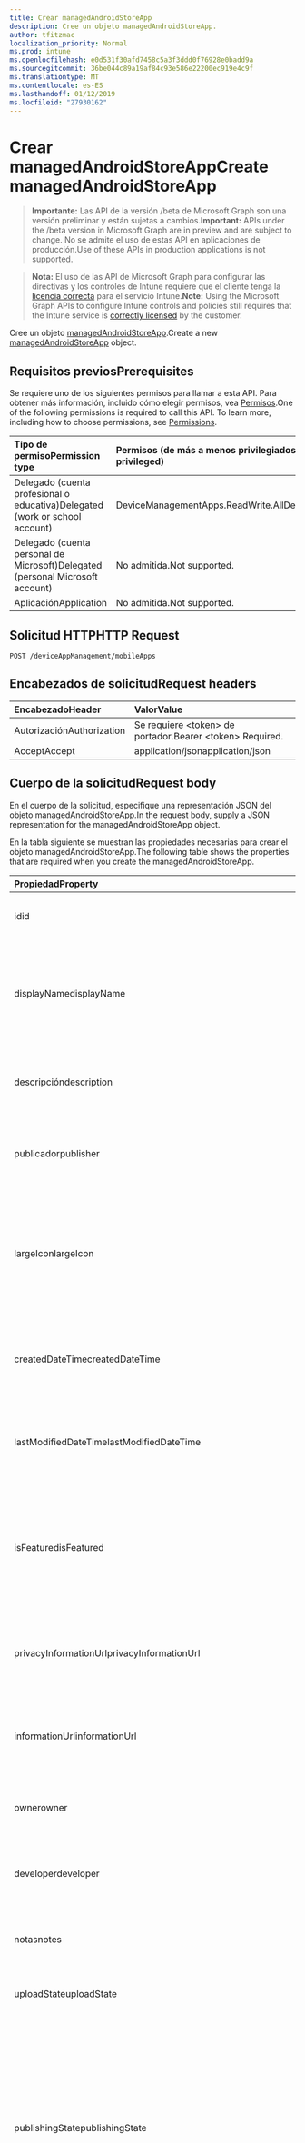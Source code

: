 ```yaml
---
title: Crear managedAndroidStoreApp
description: Cree un objeto managedAndroidStoreApp.
author: tfitzmac
localization_priority: Normal
ms.prod: intune
ms.openlocfilehash: e0d531f30afd7458c5a3f3ddd0f76928e0badd9a
ms.sourcegitcommit: 36be044c89a19af84c93e586e22200ec919e4c9f
ms.translationtype: MT
ms.contentlocale: es-ES
ms.lasthandoff: 01/12/2019
ms.locfileid: "27930162"
---
```

# <a name="create-managedandroidstoreapp"></a><span data-ttu-id="857fd-103">Crear managedAndroidStoreApp</span><span class="sxs-lookup"><span data-stu-id="857fd-103">Create managedAndroidStoreApp</span></span>

> <span data-ttu-id="857fd-104">**Importante:** Las API de la versión /beta de Microsoft Graph son una versión preliminar y están sujetas a cambios.</span><span class="sxs-lookup"><span data-stu-id="857fd-104">**Important:** APIs under the /beta version in Microsoft Graph are in preview and are subject to change.</span></span> <span data-ttu-id="857fd-105">No se admite el uso de estas API en aplicaciones de producción.</span><span class="sxs-lookup"><span data-stu-id="857fd-105">Use of these APIs in production applications is not supported.</span></span>

> <span data-ttu-id="857fd-106">**Nota:** El uso de las API de Microsoft Graph para configurar las directivas y los controles de Intune requiere que el cliente tenga la [licencia correcta](https://go.microsoft.com/fwlink/?linkid=839381) para el servicio Intune.</span><span class="sxs-lookup"><span data-stu-id="857fd-106">**Note:** Using the Microsoft Graph APIs to configure Intune controls and policies still requires that the Intune service is [correctly licensed](https://go.microsoft.com/fwlink/?linkid=839381) by the customer.</span></span>

<span data-ttu-id="857fd-107">Cree un objeto [managedAndroidStoreApp](../resources/intune-apps-managedandroidstoreapp.md).</span><span class="sxs-lookup"><span data-stu-id="857fd-107">Create a new [managedAndroidStoreApp](../resources/intune-apps-managedandroidstoreapp.md) object.</span></span>
## <a name="prerequisites"></a><span data-ttu-id="857fd-108">Requisitos previos</span><span class="sxs-lookup"><span data-stu-id="857fd-108">Prerequisites</span></span>
<span data-ttu-id="857fd-p102">Se requiere uno de los siguientes permisos para llamar a esta API. Para obtener más información, incluido cómo elegir permisos, vea [Permisos](/graph/permissions-reference).</span><span class="sxs-lookup"><span data-stu-id="857fd-p102">One of the following permissions is required to call this API. To learn more, including how to choose permissions, see [Permissions](/graph/permissions-reference).</span></span>

|<span data-ttu-id="857fd-111">Tipo de permiso</span><span class="sxs-lookup"><span data-stu-id="857fd-111">Permission type</span></span>|<span data-ttu-id="857fd-112">Permisos (de más a menos privilegiados)</span><span class="sxs-lookup"><span data-stu-id="857fd-112">Permissions (from most to least privileged)</span></span>|
|:---|:---|
|<span data-ttu-id="857fd-113">Delegado (cuenta profesional o educativa)</span><span class="sxs-lookup"><span data-stu-id="857fd-113">Delegated (work or school account)</span></span>|<span data-ttu-id="857fd-114">DeviceManagementApps.ReadWrite.All</span><span class="sxs-lookup"><span data-stu-id="857fd-114">DeviceManagementApps.ReadWrite.All</span></span>|
|<span data-ttu-id="857fd-115">Delegado (cuenta personal de Microsoft)</span><span class="sxs-lookup"><span data-stu-id="857fd-115">Delegated (personal Microsoft account)</span></span>|<span data-ttu-id="857fd-116">No admitida.</span><span class="sxs-lookup"><span data-stu-id="857fd-116">Not supported.</span></span>|
|<span data-ttu-id="857fd-117">Aplicación</span><span class="sxs-lookup"><span data-stu-id="857fd-117">Application</span></span>|<span data-ttu-id="857fd-118">No admitida.</span><span class="sxs-lookup"><span data-stu-id="857fd-118">Not supported.</span></span>|

## <a name="http-request"></a><span data-ttu-id="857fd-119">Solicitud HTTP</span><span class="sxs-lookup"><span data-stu-id="857fd-119">HTTP Request</span></span>
<!-- {
  "blockType": "ignored"
}
-->
``` http
POST /deviceAppManagement/mobileApps
```

## <a name="request-headers"></a><span data-ttu-id="857fd-120">Encabezados de solicitud</span><span class="sxs-lookup"><span data-stu-id="857fd-120">Request headers</span></span>
|<span data-ttu-id="857fd-121">Encabezado</span><span class="sxs-lookup"><span data-stu-id="857fd-121">Header</span></span>|<span data-ttu-id="857fd-122">Valor</span><span class="sxs-lookup"><span data-stu-id="857fd-122">Value</span></span>|
|:---|:---|
|<span data-ttu-id="857fd-123">Autorización</span><span class="sxs-lookup"><span data-stu-id="857fd-123">Authorization</span></span>|<span data-ttu-id="857fd-124">Se requiere &lt;token&gt; de portador.</span><span class="sxs-lookup"><span data-stu-id="857fd-124">Bearer &lt;token&gt; Required.</span></span>|
|<span data-ttu-id="857fd-125">Accept</span><span class="sxs-lookup"><span data-stu-id="857fd-125">Accept</span></span>|<span data-ttu-id="857fd-126">application/json</span><span class="sxs-lookup"><span data-stu-id="857fd-126">application/json</span></span>|

## <a name="request-body"></a><span data-ttu-id="857fd-127">Cuerpo de la solicitud</span><span class="sxs-lookup"><span data-stu-id="857fd-127">Request body</span></span>
<span data-ttu-id="857fd-128">En el cuerpo de la solicitud, especifique una representación JSON del objeto managedAndroidStoreApp.</span><span class="sxs-lookup"><span data-stu-id="857fd-128">In the request body, supply a JSON representation for the managedAndroidStoreApp object.</span></span>

<span data-ttu-id="857fd-129">En la tabla siguiente se muestran las propiedades necesarias para crear el objeto managedAndroidStoreApp.</span><span class="sxs-lookup"><span data-stu-id="857fd-129">The following table shows the properties that are required when you create the managedAndroidStoreApp.</span></span>

|<span data-ttu-id="857fd-130">Propiedad</span><span class="sxs-lookup"><span data-stu-id="857fd-130">Property</span></span>|<span data-ttu-id="857fd-131">Tipo</span><span class="sxs-lookup"><span data-stu-id="857fd-131">Type</span></span>|<span data-ttu-id="857fd-132">Descripción</span><span class="sxs-lookup"><span data-stu-id="857fd-132">Description</span></span>|
|:---|:---|:---|
|<span data-ttu-id="857fd-133">id</span><span class="sxs-lookup"><span data-stu-id="857fd-133">id</span></span>|<span data-ttu-id="857fd-134">Cadena</span><span class="sxs-lookup"><span data-stu-id="857fd-134">String</span></span>|<span data-ttu-id="857fd-135">Clave de la entidad.</span><span class="sxs-lookup"><span data-stu-id="857fd-135">Key of the entity.</span></span> <span data-ttu-id="857fd-136">Heredado de [mobileApp](../resources/intune-apps-mobileapp.md).</span><span class="sxs-lookup"><span data-stu-id="857fd-136">Inherited from [mobileApp](../resources/intune-apps-mobileapp.md)</span></span>|
|<span data-ttu-id="857fd-137">displayName</span><span class="sxs-lookup"><span data-stu-id="857fd-137">displayName</span></span>|<span data-ttu-id="857fd-138">Cadena</span><span class="sxs-lookup"><span data-stu-id="857fd-138">String</span></span>|<span data-ttu-id="857fd-139">Título de la aplicación importado o proporcionado por el administrador.</span><span class="sxs-lookup"><span data-stu-id="857fd-139">The admin provided or imported title of the app.</span></span> <span data-ttu-id="857fd-140">Heredado de [mobileApp](../resources/intune-apps-mobileapp.md).</span><span class="sxs-lookup"><span data-stu-id="857fd-140">Inherited from [mobileApp](../resources/intune-apps-mobileapp.md)</span></span>|
|<span data-ttu-id="857fd-141">descripción</span><span class="sxs-lookup"><span data-stu-id="857fd-141">description</span></span>|<span data-ttu-id="857fd-142">Cadena</span><span class="sxs-lookup"><span data-stu-id="857fd-142">String</span></span>|<span data-ttu-id="857fd-143">Descripción de la aplicación.</span><span class="sxs-lookup"><span data-stu-id="857fd-143">The description of the app.</span></span> <span data-ttu-id="857fd-144">Heredado de [mobileApp](../resources/intune-apps-mobileapp.md).</span><span class="sxs-lookup"><span data-stu-id="857fd-144">Inherited from [mobileApp](../resources/intune-apps-mobileapp.md)</span></span>|
|<span data-ttu-id="857fd-145">publicador</span><span class="sxs-lookup"><span data-stu-id="857fd-145">publisher</span></span>|<span data-ttu-id="857fd-146">Cadena</span><span class="sxs-lookup"><span data-stu-id="857fd-146">String</span></span>|<span data-ttu-id="857fd-147">Publicador de la aplicación.</span><span class="sxs-lookup"><span data-stu-id="857fd-147">The publisher of the app.</span></span> <span data-ttu-id="857fd-148">Heredado de [mobileApp](../resources/intune-apps-mobileapp.md).</span><span class="sxs-lookup"><span data-stu-id="857fd-148">Inherited from [mobileApp](../resources/intune-apps-mobileapp.md)</span></span>|
|<span data-ttu-id="857fd-149">largeIcon</span><span class="sxs-lookup"><span data-stu-id="857fd-149">largeIcon</span></span>|[<span data-ttu-id="857fd-150">mimeContent</span><span class="sxs-lookup"><span data-stu-id="857fd-150">mimeContent</span></span>](../resources/intune-shared-mimecontent.md)|<span data-ttu-id="857fd-151">Icono grande que se mostrará en los detalles de la aplicación y se usa para cargar el icono.</span><span class="sxs-lookup"><span data-stu-id="857fd-151">The large icon, to be displayed in the app details and used for upload of the icon.</span></span> <span data-ttu-id="857fd-152">Heredado de [mobileApp](../resources/intune-apps-mobileapp.md).</span><span class="sxs-lookup"><span data-stu-id="857fd-152">Inherited from [mobileApp](../resources/intune-apps-mobileapp.md)</span></span>|
|<span data-ttu-id="857fd-153">createdDateTime</span><span class="sxs-lookup"><span data-stu-id="857fd-153">createdDateTime</span></span>|<span data-ttu-id="857fd-154">DateTimeOffset</span><span class="sxs-lookup"><span data-stu-id="857fd-154">DateTimeOffset</span></span>|<span data-ttu-id="857fd-155">Fecha y hora de creación de la aplicación.</span><span class="sxs-lookup"><span data-stu-id="857fd-155">The date and time the app was created.</span></span> <span data-ttu-id="857fd-156">Heredado de [mobileApp](../resources/intune-apps-mobileapp.md).</span><span class="sxs-lookup"><span data-stu-id="857fd-156">Inherited from [mobileApp](../resources/intune-apps-mobileapp.md)</span></span>|
|<span data-ttu-id="857fd-157">lastModifiedDateTime</span><span class="sxs-lookup"><span data-stu-id="857fd-157">lastModifiedDateTime</span></span>|<span data-ttu-id="857fd-158">DateTimeOffset</span><span class="sxs-lookup"><span data-stu-id="857fd-158">DateTimeOffset</span></span>|<span data-ttu-id="857fd-159">Fecha y hora de la última modificación de la aplicación.</span><span class="sxs-lookup"><span data-stu-id="857fd-159">The date and time the app was last modified.</span></span> <span data-ttu-id="857fd-160">Heredado de [mobileApp](../resources/intune-apps-mobileapp.md).</span><span class="sxs-lookup"><span data-stu-id="857fd-160">Inherited from [mobileApp](../resources/intune-apps-mobileapp.md)</span></span>|
|<span data-ttu-id="857fd-161">isFeatured</span><span class="sxs-lookup"><span data-stu-id="857fd-161">isFeatured</span></span>|<span data-ttu-id="857fd-162">Booleano</span><span class="sxs-lookup"><span data-stu-id="857fd-162">Boolean</span></span>|<span data-ttu-id="857fd-163">Valor que indica si el administrador ha marcado la aplicación como destacada. Heredado de [mobileApp](../resources/intune-apps-mobileapp.md).</span><span class="sxs-lookup"><span data-stu-id="857fd-163">The value indicating whether the app is marked as featured by the admin. Inherited from [mobileApp](../resources/intune-apps-mobileapp.md)</span></span>|
|<span data-ttu-id="857fd-164">privacyInformationUrl</span><span class="sxs-lookup"><span data-stu-id="857fd-164">privacyInformationUrl</span></span>|<span data-ttu-id="857fd-165">Cadena</span><span class="sxs-lookup"><span data-stu-id="857fd-165">String</span></span>|<span data-ttu-id="857fd-166">La dirección URL de la declaración de privacidad.</span><span class="sxs-lookup"><span data-stu-id="857fd-166">The privacy statement Url.</span></span> <span data-ttu-id="857fd-167">Heredado de [mobileApp](../resources/intune-apps-mobileapp.md).</span><span class="sxs-lookup"><span data-stu-id="857fd-167">Inherited from [mobileApp](../resources/intune-apps-mobileapp.md)</span></span>|
|<span data-ttu-id="857fd-168">informationUrl</span><span class="sxs-lookup"><span data-stu-id="857fd-168">informationUrl</span></span>|<span data-ttu-id="857fd-169">Cadena</span><span class="sxs-lookup"><span data-stu-id="857fd-169">String</span></span>|<span data-ttu-id="857fd-170">La dirección URL para obtener más información.</span><span class="sxs-lookup"><span data-stu-id="857fd-170">The more information Url.</span></span> <span data-ttu-id="857fd-171">Heredado de [mobileApp](../resources/intune-apps-mobileapp.md).</span><span class="sxs-lookup"><span data-stu-id="857fd-171">Inherited from [mobileApp](../resources/intune-apps-mobileapp.md)</span></span>|
|<span data-ttu-id="857fd-172">owner</span><span class="sxs-lookup"><span data-stu-id="857fd-172">owner</span></span>|<span data-ttu-id="857fd-173">Cadena</span><span class="sxs-lookup"><span data-stu-id="857fd-173">String</span></span>|<span data-ttu-id="857fd-174">Propietario de la aplicación.</span><span class="sxs-lookup"><span data-stu-id="857fd-174">The owner of the app.</span></span> <span data-ttu-id="857fd-175">Heredado de [mobileApp](../resources/intune-apps-mobileapp.md).</span><span class="sxs-lookup"><span data-stu-id="857fd-175">Inherited from [mobileApp](../resources/intune-apps-mobileapp.md)</span></span>|
|<span data-ttu-id="857fd-176">developer</span><span class="sxs-lookup"><span data-stu-id="857fd-176">developer</span></span>|<span data-ttu-id="857fd-177">Cadena</span><span class="sxs-lookup"><span data-stu-id="857fd-177">String</span></span>|<span data-ttu-id="857fd-178">Desarrollador de la aplicación.</span><span class="sxs-lookup"><span data-stu-id="857fd-178">The developer of the app.</span></span> <span data-ttu-id="857fd-179">Heredado de [mobileApp](../resources/intune-apps-mobileapp.md).</span><span class="sxs-lookup"><span data-stu-id="857fd-179">Inherited from [mobileApp](../resources/intune-apps-mobileapp.md)</span></span>|
|<span data-ttu-id="857fd-180">notas</span><span class="sxs-lookup"><span data-stu-id="857fd-180">notes</span></span>|<span data-ttu-id="857fd-181">Cadena</span><span class="sxs-lookup"><span data-stu-id="857fd-181">String</span></span>|<span data-ttu-id="857fd-182">Notas de la aplicación.</span><span class="sxs-lookup"><span data-stu-id="857fd-182">Notes for the app.</span></span> <span data-ttu-id="857fd-183">Heredado de [mobileApp](../resources/intune-apps-mobileapp.md).</span><span class="sxs-lookup"><span data-stu-id="857fd-183">Inherited from [mobileApp](../resources/intune-apps-mobileapp.md)</span></span>|
|<span data-ttu-id="857fd-184">uploadState</span><span class="sxs-lookup"><span data-stu-id="857fd-184">uploadState</span></span>|<span data-ttu-id="857fd-185">Int32</span><span class="sxs-lookup"><span data-stu-id="857fd-185">Int32</span></span>|<span data-ttu-id="857fd-186">El estado de carga.</span><span class="sxs-lookup"><span data-stu-id="857fd-186">The upload state.</span></span> <span data-ttu-id="857fd-187">Heredado de [mobileApp](../resources/intune-apps-mobileapp.md).</span><span class="sxs-lookup"><span data-stu-id="857fd-187">Inherited from [mobileApp](../resources/intune-apps-mobileapp.md)</span></span>|
|<span data-ttu-id="857fd-188">publishingState</span><span class="sxs-lookup"><span data-stu-id="857fd-188">publishingState</span></span>|[<span data-ttu-id="857fd-189">mobileAppPublishingState</span><span class="sxs-lookup"><span data-stu-id="857fd-189">mobileAppPublishingState</span></span>](../resources/intune-apps-mobileapppublishingstate.md)|<span data-ttu-id="857fd-190">Estado de publicación de la aplicación.</span><span class="sxs-lookup"><span data-stu-id="857fd-190">The publishing state for the app.</span></span> <span data-ttu-id="857fd-191">La aplicación no puede asignarse a menos que se publique.</span><span class="sxs-lookup"><span data-stu-id="857fd-191">The app cannot be assigned unless the app is published.</span></span> <span data-ttu-id="857fd-192">Se hereda de [mobileApp](../resources/intune-apps-mobileapp.md).</span><span class="sxs-lookup"><span data-stu-id="857fd-192">Inherited from [mobileApp](../resources/intune-apps-mobileapp.md).</span></span> <span data-ttu-id="857fd-193">Los valores posibles son: `notPublished`, `processing` y `published`.</span><span class="sxs-lookup"><span data-stu-id="857fd-193">Possible values are: `notPublished`, `processing`, `published`.</span></span>|
|<span data-ttu-id="857fd-194">appAvailability</span><span class="sxs-lookup"><span data-stu-id="857fd-194">appAvailability</span></span>|[<span data-ttu-id="857fd-195">managedAppAvailability</span><span class="sxs-lookup"><span data-stu-id="857fd-195">managedAppAvailability</span></span>](../resources/intune-apps-managedappavailability.md)|<span data-ttu-id="857fd-196">Disponibilidad de la aplicación.</span><span class="sxs-lookup"><span data-stu-id="857fd-196">The Application's availability.</span></span> <span data-ttu-id="857fd-197">Se hereda de [managedApp](../resources/intune-apps-managedapp.md).</span><span class="sxs-lookup"><span data-stu-id="857fd-197">Inherited from [managedApp](../resources/intune-apps-managedapp.md).</span></span> <span data-ttu-id="857fd-198">Los valores posibles son: `global` y `lineOfBusiness`.</span><span class="sxs-lookup"><span data-stu-id="857fd-198">Possible values are: `global`, `lineOfBusiness`.</span></span>|
|<span data-ttu-id="857fd-199">versión</span><span class="sxs-lookup"><span data-stu-id="857fd-199">version</span></span>|<span data-ttu-id="857fd-200">Cadena</span><span class="sxs-lookup"><span data-stu-id="857fd-200">String</span></span>|<span data-ttu-id="857fd-201">Versión de la aplicación.</span><span class="sxs-lookup"><span data-stu-id="857fd-201">The Application's version.</span></span> <span data-ttu-id="857fd-202">Heredado de [managedApp](../resources/intune-apps-managedapp.md)</span><span class="sxs-lookup"><span data-stu-id="857fd-202">Inherited from [managedApp](../resources/intune-apps-managedapp.md)</span></span>|
|<span data-ttu-id="857fd-203">packageId</span><span class="sxs-lookup"><span data-stu-id="857fd-203">packageId</span></span>|<span data-ttu-id="857fd-204">Cadena</span><span class="sxs-lookup"><span data-stu-id="857fd-204">String</span></span>|<span data-ttu-id="857fd-205">El identificador de paquete de la aplicación.</span><span class="sxs-lookup"><span data-stu-id="857fd-205">The app's package ID.</span></span>|
|<span data-ttu-id="857fd-206">appStoreUrl</span><span class="sxs-lookup"><span data-stu-id="857fd-206">appStoreUrl</span></span>|<span data-ttu-id="857fd-207">Cadena</span><span class="sxs-lookup"><span data-stu-id="857fd-207">String</span></span>|<span data-ttu-id="857fd-208">La AppStoreUrl de Android.</span><span class="sxs-lookup"><span data-stu-id="857fd-208">The Android AppStoreUrl.</span></span>|
|<span data-ttu-id="857fd-209">minimumSupportedOperatingSystem</span><span class="sxs-lookup"><span data-stu-id="857fd-209">minimumSupportedOperatingSystem</span></span>|[<span data-ttu-id="857fd-210">androidMinimumOperatingSystem</span><span class="sxs-lookup"><span data-stu-id="857fd-210">androidMinimumOperatingSystem</span></span>](../resources/intune-apps-androidminimumoperatingsystem.md)|<span data-ttu-id="857fd-211">El valor para el sistema operativo mínimo compatible.</span><span class="sxs-lookup"><span data-stu-id="857fd-211">The value for the minimum supported operating system.</span></span>|



## <a name="response"></a><span data-ttu-id="857fd-212">Respuesta</span><span class="sxs-lookup"><span data-stu-id="857fd-212">Response</span></span>
<span data-ttu-id="857fd-213">Si se ejecuta correctamente, este método devuelve un código de respuesta `201 Created` y un objeto [managedAndroidStoreApp](../resources/intune-apps-managedandroidstoreapp.md) en el cuerpo de la respuesta.</span><span class="sxs-lookup"><span data-stu-id="857fd-213">If successful, this method returns a `201 Created` response code and a [managedAndroidStoreApp](../resources/intune-apps-managedandroidstoreapp.md) object in the response body.</span></span>

## <a name="example"></a><span data-ttu-id="857fd-214">Ejemplo</span><span class="sxs-lookup"><span data-stu-id="857fd-214">Example</span></span>
### <a name="request"></a><span data-ttu-id="857fd-215">Solicitud</span><span class="sxs-lookup"><span data-stu-id="857fd-215">Request</span></span>
<span data-ttu-id="857fd-216">Aquí tiene un ejemplo de la solicitud.</span><span class="sxs-lookup"><span data-stu-id="857fd-216">Here is an example of the request.</span></span>
``` http
POST https://graph.microsoft.com/beta/deviceAppManagement/mobileApps
Content-type: application/json
Content-length: 1216

{
  "@odata.type": "#microsoft.graph.managedAndroidStoreApp",
  "displayName": "Display Name value",
  "description": "Description value",
  "publisher": "Publisher value",
  "largeIcon": {
    "@odata.type": "microsoft.graph.mimeContent",
    "type": "Type value",
    "value": "dmFsdWU="
  },
  "lastModifiedDateTime": "2017-01-01T00:00:35.1329464-08:00",
  "isFeatured": true,
  "privacyInformationUrl": "https://example.com/privacyInformationUrl/",
  "informationUrl": "https://example.com/informationUrl/",
  "owner": "Owner value",
  "developer": "Developer value",
  "notes": "Notes value",
  "uploadState": 11,
  "publishingState": "processing",
  "appAvailability": "lineOfBusiness",
  "version": "Version value",
  "packageId": "Package Id value",
  "appStoreUrl": "https://example.com/appStoreUrl/",
  "minimumSupportedOperatingSystem": {
    "@odata.type": "microsoft.graph.androidMinimumOperatingSystem",
    "v4_0": true,
    "v4_0_3": true,
    "v4_1": true,
    "v4_2": true,
    "v4_3": true,
    "v4_4": true,
    "v5_0": true,
    "v5_1": true,
    "v6_0": true,
    "v7_0": true,
    "v7_1": true,
    "v8_0": true,
    "v8_1": true,
    "v9_0": true
  }
}
```

### <a name="response"></a><span data-ttu-id="857fd-217">Respuesta</span><span class="sxs-lookup"><span data-stu-id="857fd-217">Response</span></span>
<span data-ttu-id="857fd-p119">Aquí tiene un ejemplo de la respuesta. Nota: Puede que el objeto de respuesta que aparece aquí se trunque para abreviar. Todas las propiedades se devolverán de una llamada real.</span><span class="sxs-lookup"><span data-stu-id="857fd-p119">Here is an example of the response. Note: The response object shown here may be truncated for brevity. All of the properties will be returned from an actual call.</span></span>
``` http
HTTP/1.1 201 Created
Content-Type: application/json
Content-Length: 1324

{
  "@odata.type": "#microsoft.graph.managedAndroidStoreApp",
  "id": "89e7e991-e991-89e7-91e9-e78991e9e789",
  "displayName": "Display Name value",
  "description": "Description value",
  "publisher": "Publisher value",
  "largeIcon": {
    "@odata.type": "microsoft.graph.mimeContent",
    "type": "Type value",
    "value": "dmFsdWU="
  },
  "createdDateTime": "2017-01-01T00:02:43.5775965-08:00",
  "lastModifiedDateTime": "2017-01-01T00:00:35.1329464-08:00",
  "isFeatured": true,
  "privacyInformationUrl": "https://example.com/privacyInformationUrl/",
  "informationUrl": "https://example.com/informationUrl/",
  "owner": "Owner value",
  "developer": "Developer value",
  "notes": "Notes value",
  "uploadState": 11,
  "publishingState": "processing",
  "appAvailability": "lineOfBusiness",
  "version": "Version value",
  "packageId": "Package Id value",
  "appStoreUrl": "https://example.com/appStoreUrl/",
  "minimumSupportedOperatingSystem": {
    "@odata.type": "microsoft.graph.androidMinimumOperatingSystem",
    "v4_0": true,
    "v4_0_3": true,
    "v4_1": true,
    "v4_2": true,
    "v4_3": true,
    "v4_4": true,
    "v5_0": true,
    "v5_1": true,
    "v6_0": true,
    "v7_0": true,
    "v7_1": true,
    "v8_0": true,
    "v8_1": true,
    "v9_0": true
  }
}
```





